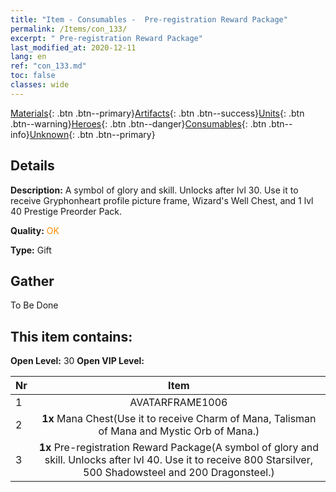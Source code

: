 ```yaml
---
title: "Item - Consumables -  Pre-registration Reward Package"
permalink: /Items/con_133/
excerpt: " Pre-registration Reward Package"
last_modified_at: 2020-12-11
lang: en
ref: "con_133.md"
toc: false
classes: wide
---
```

 [Materials](/Items/){: .btn .btn--primary}[Artifacts](/Items/Artifacts/){: .btn .btn--success}[Units](/Items/Units/){: .btn .btn--warning}[Heroes](/Items/Heroes/){: .btn .btn--danger}[Consumables](/Items/Consumables/){: .btn .btn--info}[Unknown](/Items/Unknown/){: .btn .btn--primary}

## Details
 **Description:** A symbol of glory and skill. Unlocks after lvl 30. Use it to receive Gryphonheart profile picture frame, Wizard's Well Chest, and 1 lvl 40 Prestige Preorder Pack.

 **Quality:** <span style="color: #FF8C00">OK</span>

 **Type:** Gift

## Gather

  To Be Done

## This item contains:

 **Open Level:** 30
 **Open VIP Level:** 

  | Nr |      Item    |
  |:---|:------------:|
  | 1 | AVATARFRAME1006 | 
  | 2 |  **1x** Mana Chest(Use it to receive Charm of Mana, Talisman of Mana and Mystic Orb of Mana.) | 
  | 3 |  **1x** Pre-registration Reward Package(A symbol of glory and skill. Unlocks after lvl 40. Use it to receive 800 Starsilver, 500 Shadowsteel and 200 Dragonsteel.) | 
